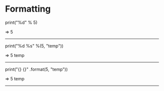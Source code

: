Formatting
===========

print("%d" % 5)

=> 5
***

print("%d %s" %(5, "temp"))

=> 5 temp
***
print("{} {}" .format(5, "temp"))

=> 5 temp
***
